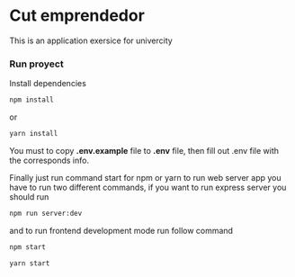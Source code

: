 # Cut emprendedor

This is an application exersice for univercity

### Run proyect
Install dependencies

```bash
npm install
```
or
```bash
yarn install
```

You must to copy __.env.example__ file to __.env__ file, then fill out .env file
with the corresponds info.

Finally just run command start for npm or yarn to run web server app you have to run two
different commands, if you want to run express server you should run 

```bash
npm run server:dev
```

and to run frontend development mode run follow command

```bash
npm start
```
```bash
yarn start
```


